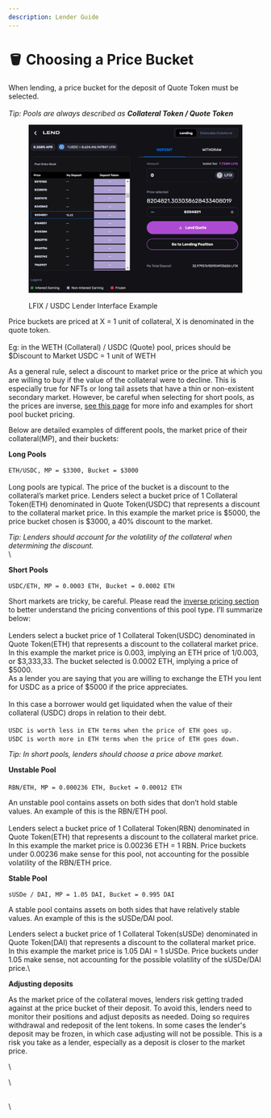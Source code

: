 ```yaml
---
description: Lender Guide
---
```


# 🪣 Choosing a Price Bucket

When lending, a price bucket for the deposit of Quote Token must be selected. \
\
_Tip: Pools are always described as **Collateral Token / Quote Token**_

<figure><img src="../.gitbook/assets/image (15).png" alt=""><figcaption><p>LFIX / USDC Lender Interface Example</p></figcaption></figure>

Price buckets are priced at X = 1 unit of collateral, X is denominated in the quote token. \
\
Eg: in the WETH (Collateral) / USDC (Quote) pool, prices should be $Discount to Market USDC = 1 unit of WETH

As a general rule, select a discount to market price or the price at which you are willing to buy if the value of the collateral were to decline. This is especially true for NFTs or long tail assets that have a thin or non-existent secondary market. However, be careful when selecting for short pools, as the prices are inverse, [see this page](https://faqs.ajna.finance/concepts/inverse-pricing) for more info and examples for short pool bucket pricing.&#x20;

Below are detailed examples of different pools, the market price of their collateral(MP), and their buckets:



**Long Pools**

`ETH/USDC, MP = $3300, Bucket = $3000`\
\
Long pools are typical. The price of the bucket is a discount to the collateral’s market price. Lenders select a bucket price of 1 Collateral Token(ETH) denominated in Quote Token(USDC) that represents a discount to the collateral market price. In this example the market price is $5000, the price bucket chosen is $3000, a 40% discount to the market.

_Tip: Lenders should account for the volatility of the collateral when determining the discount._\
\


**Short Pools**

`USDC/ETH, MP = 0.0003 ETH, Bucket = 0.0002 ETH`

Short markets are tricky, be careful. Please read the [inverse pricing section](inverse-pricing.md) to better understand the pricing conventions of this pool type. I’ll summarize below:\
\
Lenders select a bucket price of 1 Collateral Token(USDC) denominated in Quote Token(ETH) that represents a discount to the collateral market price. In this example the market price is 0.003, implying an ETH price of 1/0.003, or $3,333,33. The bucket selected is 0.0002 ETH, implying a price of $5000. \
As a lender you are saying that you are willing to exchange the ETH you lent for USDC as a price of $5000 if the price appreciates.\
\
In this case a borrower would get liquidated when the value of their collateral (USDC) drops in relation to their debt. \
\
`USDC is worth less in ETH terms when the price of ETH goes up.`\
`USDC is worth more in ETH terms when the price of ETH goes down.`

_Tip: In short pools, lenders should choose a price above market._



**Unstable Pool**\
\
`RBN/ETH, MP = 0.000236 ETH, Bucket = 0.00012 ETH`

An unstable pool contains assets on both sides that don’t hold stable values. An example of this is the RBN/ETH pool.\
\
Lenders select a bucket price of 1 Collateral Token(RBN) denominated in Quote Token(ETH) that represents a discount to the collateral market price. In this example the market price is 0.00236 ETH = 1 RBN. Price buckets under 0.00236 make sense for this pool, not accounting for the possible volatility of the RBN/ETH price.



**Stable Pool**

`sUSDe / DAI, MP = 1.05 DAI, Bucket = 0.995 DAI`

A stable pool contains assets on both sides that have relatively stable values. An example of this is the sUSDe/DAI pool.

Lenders select a bucket price of 1 Collateral Token(sUSDe) denominated in Quote Token(DAI) that represents a discount to the collateral market price. In this example the market price is 1.05 DAI = 1 sUSDe. Price buckets under 1.05 make sense, not accounting for the possible volatility of the sUSDe/DAI price.\


**Adjusting deposits**

As the market price of the collateral moves, lenders risk getting traded against at the price bucket of their deposit. To avoid this, lenders need to monitor their positions and adjust deposits as needed. Doing so requires withdrawal and redeposit of the lent tokens. In some cases the lender's deposit may be frozen, in which case adjusting will not be possible. This is a risk you take as a lender, especially as a deposit is closer to the market price.

\


\


\
\
